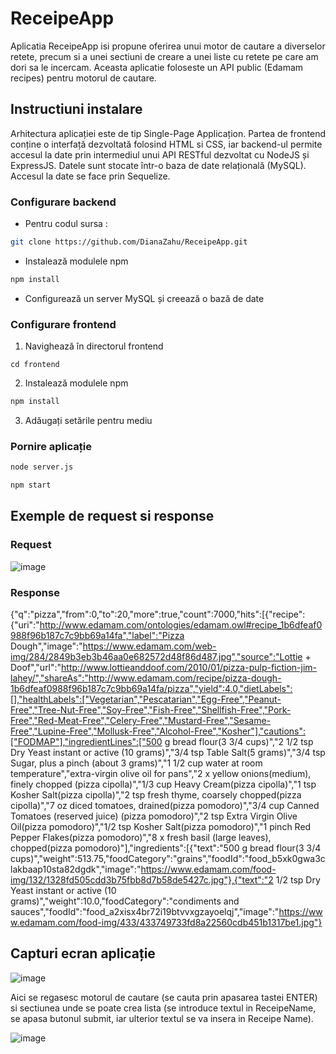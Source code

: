 # ReceipeApp

Aplicatia ReceipeApp isi propune oferirea unui motor de cautare a diverselor retete, precum si a unei sectiuni de creare a unei liste cu retete pe care am dori sa le incercam.
Aceasta aplicatie foloseste un API public (Edamam recipes) pentru motorul de cautare.

## Instructiuni instalare
Arhitectura aplicației este de tip Single-Page Applicațion. Partea de frontend conține o interfață dezvoltată folosind HTML si CSS, iar backend-ul permite accesul la date prin intermediul unui API RESTful dezvoltat cu NodeJS și ExpressJS. Datele sunt stocate într-o baza de date relațională (MySQL). Accesul la date se face prin Sequelize.

### Configurare backend
* Pentru codul sursa :
```bash
git clone https://github.com/DianaZahu/ReceipeApp.git
```
* Instalează modulele npm

```bash
npm install
```
* Configurează un server MySQL și creează o bază de date

### Configurare frontend
1. Navighează în directorul frontend
```
cd frontend
```
2. Instalează modulele npm

```bash
npm install
```
3. Adăugați setările pentru mediu 

### Pornire aplicație
```bash
node server.js
```
```bash
npm start
```

## Exemple de request si response

### Request
![image](https://user-images.githubusercontent.com/83589225/117860974-91c0bc80-b299-11eb-92b0-da71ef50b8b9.png)

### Response
{"q":"pizza","from":0,"to":20,"more":true,"count":7000,"hits":[{"recipe":{"uri":"http://www.edamam.com/ontologies/edamam.owl#recipe_1b6dfeaf0988f96b187c7c9bb69a14fa","label":"Pizza Dough","image":"https://www.edamam.com/web-img/284/2849b3eb3b46aa0e682572d48f86d487.jpg","source":"Lottie + Doof","url":"http://www.lottieanddoof.com/2010/01/pizza-pulp-fiction-jim-lahey/","shareAs":"http://www.edamam.com/recipe/pizza-dough-1b6dfeaf0988f96b187c7c9bb69a14fa/pizza","yield":4.0,"dietLabels":[],"healthLabels":["Vegetarian","Pescatarian","Egg-Free","Peanut-Free","Tree-Nut-Free","Soy-Free","Fish-Free","Shellfish-Free","Pork-Free","Red-Meat-Free","Celery-Free","Mustard-Free","Sesame-Free","Lupine-Free","Mollusk-Free","Alcohol-Free","Kosher"],"cautions":["FODMAP"],"ingredientLines":["500 g bread flour(3 3/4 cups)","2 1/2 tsp Dry Yeast instant or active (10 grams)","3/4 tsp Table Salt(5 grams)","3/4 tsp Sugar, plus a pinch (about 3 grams)","1 1/2 cup water at room temperature","extra-virgin olive oil for pans","2 x yellow onions(medium), finely chopped (pizza cipolla)","1/3 cup Heavy Cream(pizza cipolla)","1 tsp Kosher Salt(pizza cipolla)","2 tsp fresh thyme, coarsely chopped(pizza cipolla)","7 oz diced tomatoes, drained(pizza pomodoro)","3/4 cup Canned Tomatoes (reserved juice) (pizza pomodoro)","2 tsp Extra Virgin Olive Oil(pizza pomodoro)","1/2 tsp Kosher Salt(pizza pomodoro)","1 pinch Red Pepper Flakes(pizza pomodoro)","8 x fresh basil (large leaves), chopped(pizza pomodoro)"],"ingredients":[{"text":"500 g bread flour(3 3/4 cups)","weight":513.75,"foodCategory":"grains","foodId":"food_b5xk0gwa3clakbaap10sta82dgdk","image":"https://www.edamam.com/food-img/132/1328fd505cdd3b75fbb8d7b58de5427c.jpg"},{"text":"2 1/2 tsp Dry Yeast instant or active (10 grams)","weight":10.0,"foodCategory":"condiments and sauces","foodId":"food_a2xisx4br72i19btvvxgzayoelqj","image":"https://www.edamam.com/food-img/433/433749733fd8a22560cdb451b1317be1.jpg"}


## Capturi ecran aplicație

![image](https://user-images.githubusercontent.com/83589225/117862282-28da4400-b29b-11eb-9756-61396cb554f6.png)

Aici se regasesc motorul de cautare (se cauta prin apasarea tastei ENTER) si sectiunea unde se poate crea lista (se introduce textul in ReceipeName, se apasa butonul submit, iar ulterior textul se va insera in Receipe Name).

![image](https://user-images.githubusercontent.com/83589225/117862879-d2b9d080-b29b-11eb-8efb-12ec922374be.png)


